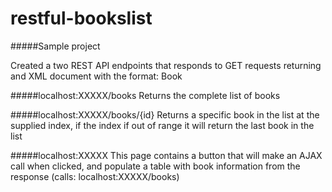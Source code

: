# restful-bookslist

#####Sample project

Created a two REST API endpoints that responds to GET requests
returning and XML document with the format:
Book

#####localhost:XXXXX/books
Returns the complete list of books

#####localhost:XXXXX/books/{id}
Returns a specific book in the list at the supplied index, if the index if out of range
it will return the last book in the list

#####localhost:XXXXX
This page contains a button that will make an AJAX call when clicked, and populate a table
with book information from the response (calls: localhost:XXXXX/books)